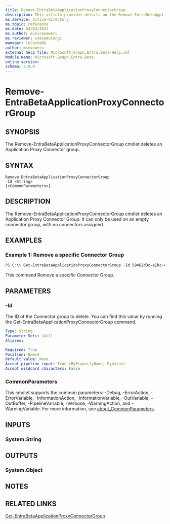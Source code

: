 ```yaml
---
title: Remove-EntraBetaApplicationProxyConnectorGroup.
description: This article provides details on the Remove-EntraBetaApplicationProxyConnectorGroup command.
ms.service: active-directory
ms.topic: reference
ms.date: 04/03/2023
ms.author: eunicewaweru
ms.reviewer: stevemutungi
manager: CelesteDG
author: msewaweru
external help file: Microsoft.Graph.Entra.Beta-Help.xml
Module Name: Microsoft.Graph.Entra.Beta
online version:
schema: 2.0.0
---
```


# Remove-EntraBetaApplicationProxyConnectorGroup

## SYNOPSIS
The Remove-EntraBetaApplicationProxyConnectorGroup cmdlet deletes an Application Proxy Connector group.

## SYNTAX

```
Remove-EntraBetaApplicationProxyConnectorGroup 
-Id <String> 
[<CommonParameters>]
```

## DESCRIPTION
The Remove-EntraBetaApplicationProxyConnectorGroup cmdlet deletes an Application Proxy Connector Group.
It can only be used on an empty connector group, with no connectors assigned.

## EXAMPLES

### Example 1: Remove a specific Connector Group
```powershell
PS C:\> Get-EntraBetaApplicationProxyConnectorGroup -Id 59462d3c-a1bc-40a0-9bed-be799357ebce
```
This command Remove a specific Connector Group.

## PARAMETERS

### -Id
The ID of the Connector group to delete.
You can find this value by running the Get-EntraBetaApplicationProxyConnectorGroup command.

```yaml
Type: String
Parameter Sets: (All)
Aliases:

Required: True
Position: Named
Default value: None
Accept pipeline input: True (ByPropertyName, ByValue)
Accept wildcard characters: False
```

### CommonParameters
This cmdlet supports the common parameters: -Debug, -ErrorAction, -ErrorVariable, -InformationAction, -InformationVariable, -OutVariable, -OutBuffer, -PipelineVariable, -Verbose, -WarningAction, and -WarningVariable. For more information, see [about_CommonParameters](http://go.microsoft.com/fwlink/?LinkID=113216).

## INPUTS

### System.String
## OUTPUTS

### System.Object
## NOTES

## RELATED LINKS
[Get-EntraBetaApplicationProxyConnectorGroup](Get-EntraBetaApplicationProxyConnectorGroup.md)